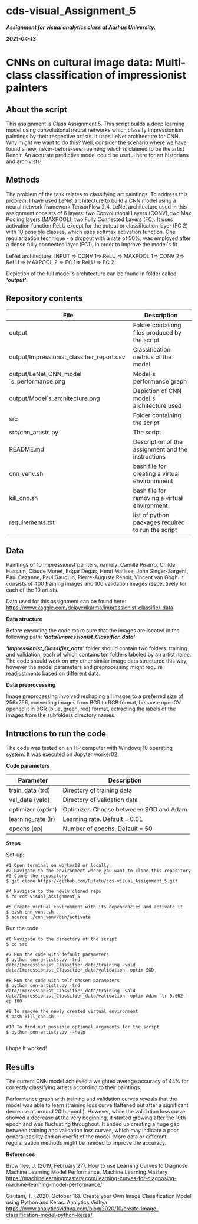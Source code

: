 # cds-visual_Assignment_5

***Assignment for visual analytics class at Aarhus University.***

***2021-04-13***


# CNNs on cultural image data: Multi-class classification of impressionist painters

## About the script

This assignment is Class Assignment 5. This script builds a deep learning model using convolutional neural networks which classify Impressionism paintings by their respective artists. It uses LeNet architecture for CNN. Why might we want to do this? Well, consider the scenario where we have found a new, never-before-seen painting which is claimed to be the artist Renoir. An accurate predictive model could be useful here for art historians and archivists!

## Methods
The problem of the task relates to classifying art paintings. To address this problem, I have used LeNet architecture to build a CNN model using a neural network framework TensorFlow 2.4. LeNet architecture used in this assignment consists of 6 layers: two Convolutional Layers (CONV), two Max Pooling layers (MAXPOOL), two Fully Connected Layers (FC). It uses activation function ReLU except for the output or classification layer (FC 2) with 10 possible classes, which uses softmax activation function. One regularization technique - a dropout with a rate of 50%, was employed after a dense fully connected layer (FC1), in order to improve the model´s fit


LeNet architecture: INPUT => CONV 1=> ReLU => MAXPOOL 1=> CONV 2=> ReLU => MAXPOOL 2 => FC 1=> ReLU => FC 2

Depiction of the full model´s architecture can be found in folder called ***'output'***.

 


## Repository contents

| File | Description |
| --- | --- |
| output | Folder containing files produced by the script |
| output/Impressionist_classifier_report.csv | Classification metrics of the model |
| output/LeNet_CNN_model´s_performance.png | Model´s performance graph |
| output/Model´s_architecture.png | Depiction of CNN model´s architecture used |
| src | Folder containing the script |
| src/cnn_artists.py | The script |
| README.md | Description of the assignment and the instructions |
| cnn_venv.sh | bash file for creating a virtual environmment  |
| kill_cnn.sh | bash file for removing a virtual environment |
| requirements.txt | list of python packages required to run the script |



## Data

Paintings of 10 Impressionist painters, namely: Camille Pisarro, Childe Hassam, Claude Monet, Edgar Degas, Henri Matisse, John Singer-Sargent, Paul Cezanne, Paul Gauguin, Pierre-Auguste Renoir, Vincent van Gogh. It consists of 400 training images and 100 validation images respectively for each of the 10 artists.

Data used for this assignment can be found here: https://www.kaggle.com/delayedkarma/impressionist-classifier-data

__Data structure__

Before executing the code make sure that the images are located in the following path: ***'data/Impressionist_Classifier_data'***

***'Impressionist_Classifier_data'*** folder should contain two folders: training and validation, each of which contains ten folders labeled by an artist name.
The code should work on any other similar image data structured this way, however the model parameters and preprocessing might require readjustments based on different data.


__Data preprocessing__

Image preprocessing involved reshaping all images to a preferred size of 256x256, converting images from BGR to RGB format, because openCV opened it in BGR (blue, green, red) format, extracting the labels of the images from the subfolders directory names.



## Intructions to run the code

The code was tested on an HP computer with Windows 10 operating system. It was executed on Jupyter worker02.

__Code parameters__


| Parameter | Description |
| --- | --- |
| train_data  (trd) | Directory of training data |
| val_data (vald) | Directory of validation data |
| optimizer (optim) | Optimizer. Choose betweeen SGD and Adam |
| learning_rate (lr) | Learning rate. Default = 0.01 |
| epochs (ep) | Number of epochs. Default = 50 |


__Steps__

Set-up:
```
#1 Open terminal on worker02 or locally
#2 Navigate to the environment where you want to clone this repository
#3 Clone the repository
$ git clone https://github.com/Rutatu/cds-visual_Assignment_5.git 

#4 Navigate to the newly cloned repo
$ cd cds-visual_Assignment_5

#5 Create virtual environment with its dependencies and activate it
$ bash cnn_venv.sh
$ source ./cnn_venv/bin/activate

``` 

Run the code:

```
#6 Navigate to the directory of the script
$ cd src

#7 Run the code with default parameters
$ python cnn-artists.py -trd data/Impressionist_Classifier_data/training -vald data/Impressionist_Classifier_data/validation -optim SGD

#8 Run the code with self-chosen parameters
$ python cnn-artists.py -trd data/Impressionist_Classifier_data/training -vald data/Impressionist_Classifier_data/validation -optim Adam -lr 0.002 -ep 100

#9 To remove the newly created virtual environment
$ bash kill_cnn.sh

#10 To find out possible optional arguments for the script
$ python cnn-artists.py --help


 ```

I hope it worked!


## Results

The current CNN model achieved a weighted average accuracy of 44% for correctly classifying artists according to their paintings.

Performance graph with training and validation curves reveals that the model was able to learn (training loss curve flattened out after a significant decrease at around 20th epoch). However, while the validation loss curve showed a decrease at the very beginning, it started growing after the 10th epoch and was fluctuating throughout. It ended up creating a huge gap between training and validation loss curves, which may indicate a poor generalizability and an overfit of the model. More data or different regularization methods might be needed to improve the accuracy.




__References__

Brownlee, J. (2019, February 27). How to use Learning Curves to Diagnose Machine Learning Model Performance. Machine Learning Mastery https://machinelearningmastery.com/learning-curves-for-diagnosing-machine-learning-model-performance/

Gautam, T. (2020, October 16). Create your Own Image Classification Model using Python and Keras. Analytics Vidhya https://www.analyticsvidhya.com/blog/2020/10/create-image-classification-model-python-keras/

